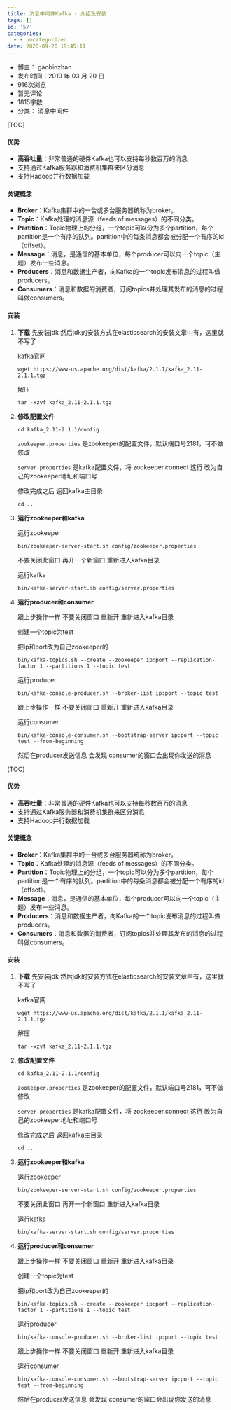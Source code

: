 ```yaml
---
title: 消息中间件Kafka - 介绍及安装
tags: []
id: '57'
categories:
  - - uncategorized
date: 2020-09-20 19:45:11
---
```


*   博主： gaobinzhan
*   发布时间：2019 年 03 月 20 日
*   916次浏览
*   暂无评论
*   1815字数
*   分类： 消息中间件

\[TOC\]

#### 优势

*   **高吞吐量**：非常普通的硬件Kafka也可以支持每秒数百万的消息
*   支持通过Kafka服务器和消费机集群来区分消息
*   支持Hadoop并行数据加载

#### 关键概念

*   **Broker**：Kafka集群中的一台或多台服务器统称为broker。
*   **Topic**：Kafka处理的消息源（feeds of messages）的不同分类。
*   **Partition**：Topic物理上的分组，一个topic可以分为多个partition，每个partition是一个有序的队列。partition中的每条消息都会被分配一个有序的id（offset）。
*   **Message**：消息，是通信的基本单位，每个producer可以向一个topic（主题）发布一些消息。
*   **Producers**：消息和数据生产者，向Kafka的一个topic发布消息的过程叫做producers。
*   **Consumers**：消息和数据的消费者，订阅topics并处理其发布的消息的过程叫做consumers。

#### 安装

1.  **下载** 先安装jdk 然后jdk的安装方式在elasticsearch的安装文章中有，这里就不写了
    
    kafka官网
    
    `wget https://www-us.apache.org/dist/kafka/2.1.1/kafka_2.11-2.1.1.tgz`
    
    解压
    
    `tar -xzvf kafka_2.11-2.1.1.tgz`
    
2.  **修改配置文件**
    
    `cd kafka_2.11-2.1.1/config`
    
    `zookeeper.properties` 是zookeeper的配置文件，默认端口号2181，可不做修改
    
    `server.properties` 是kafka配置文件，将 zookeeper.connect 这行 改为自己的zookeeper地址和端口号
    
    修改完成之后 返回kafka主目录
    
    `cd ..`
    
3.  **运行zookeeper和kafka**
    
    运行zookeeper
    
    `bin/zookeeper-server-start.sh config/zookeeper.properties`
    
    不要关闭此窗口 再开一个新窗口 重新进入kafka目录
    
    运行kafka
    
    `bin/kafka-server-start.sh config/server.properties`
    
4.  **运行producer和consumer**
    
    跟上步操作一样 不要关闭窗口 重新开 重新进入kafka目录
    
    创建一个topic为test
    
    把ip和port改为自己zookeeper的
    
    `bin/kafka-topics.sh --create --zookeeper ip:port --replication-factor 1 --partitions 1 --topic test`
    
    运行producer
    
    `bin/kafka-console-producer.sh --broker-list ip:port --topic test`
    
    跟上步操作一样 不要关闭窗口 重新开 重新进入kafka目录
    
    运行consumer
    
    `bin/kafka-console-consumer.sh --bootstrap-server ip:port --topic test --from-beginning`
    
    然后在producer发送信息 会发现 consumer的窗口会出现你发送的消息
    

\[TOC\]

#### 优势

*   **高吞吐量**：非常普通的硬件Kafka也可以支持每秒数百万的消息
*   支持通过Kafka服务器和消费机集群来区分消息
*   支持Hadoop并行数据加载

#### 关键概念

*   **Broker**：Kafka集群中的一台或多台服务器统称为broker。
*   **Topic**：Kafka处理的消息源（feeds of messages）的不同分类。
*   **Partition**：Topic物理上的分组，一个topic可以分为多个partition，每个partition是一个有序的队列。partition中的每条消息都会被分配一个有序的id（offset）。
*   **Message**：消息，是通信的基本单位，每个producer可以向一个topic（主题）发布一些消息。
*   **Producers**：消息和数据生产者，向Kafka的一个topic发布消息的过程叫做producers。
*   **Consumers**：消息和数据的消费者，订阅topics并处理其发布的消息的过程叫做consumers。

#### 安装

1.  **下载** 先安装jdk 然后jdk的安装方式在elasticsearch的安装文章中有，这里就不写了
    
    kafka官网
    
    `wget https://www-us.apache.org/dist/kafka/2.1.1/kafka_2.11-2.1.1.tgz`
    
    解压
    
    `tar -xzvf kafka_2.11-2.1.1.tgz`
    
2.  **修改配置文件**
    
    `cd kafka_2.11-2.1.1/config`
    
    `zookeeper.properties` 是zookeeper的配置文件，默认端口号2181，可不做修改
    
    `server.properties` 是kafka配置文件，将 zookeeper.connect 这行 改为自己的zookeeper地址和端口号
    
    修改完成之后 返回kafka主目录
    
    `cd ..`
    
3.  **运行zookeeper和kafka**
    
    运行zookeeper
    
    `bin/zookeeper-server-start.sh config/zookeeper.properties`
    
    不要关闭此窗口 再开一个新窗口 重新进入kafka目录
    
    运行kafka
    
    `bin/kafka-server-start.sh config/server.properties`
    
4.  **运行producer和consumer**
    
    跟上步操作一样 不要关闭窗口 重新开 重新进入kafka目录
    
    创建一个topic为test
    
    把ip和port改为自己zookeeper的
    
    `bin/kafka-topics.sh --create --zookeeper ip:port --replication-factor 1 --partitions 1 --topic test`
    
    运行producer
    
    `bin/kafka-console-producer.sh --broker-list ip:port --topic test`
    
    跟上步操作一样 不要关闭窗口 重新开 重新进入kafka目录
    
    运行consumer
    
    `bin/kafka-console-consumer.sh --bootstrap-server ip:port --topic test --from-beginning`
    
    然后在producer发送信息 会发现 consumer的窗口会出现你发送的消息